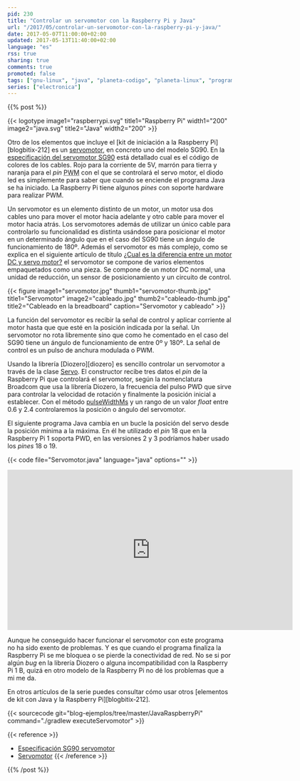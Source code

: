 ```yaml
---
pid: 230
title: "Controlar un servomotor con la Raspberry Pi y Java"
url: "/2017/05/controlar-un-servomotor-con-la-raspberry-pi-y-java/"
date: 2017-05-07T11:00:00+02:00
updated: 2017-05-13T11:40:00+02:00
language: "es"
rss: true
sharing: true
comments: true
promoted: false
tags: ["gnu-linux", "java", "planeta-codigo", "planeta-linux", "programacion"]
series: ["electronica"]
---
```


{{% post %}}

{{< logotype image1="raspberrypi.svg" title1="Raspberry Pi" width1="200" image2="java.svg" title2="Java" width2="200" >}}

Otro de los elementos que incluye el [kit de iniciación a la Raspberry Pi][blogbitix-212] es un [servomotor](https://es.wikipedia.org/wiki/Servomotor), en concreto uno del modelo SG90. En la [especificación del servomotor SG90](http://akizukidenshi.com/download/ds/towerpro/SG90_a.pdf) está detallado cual es el código de colores de los cables. Rojo para la corriente de 5V, marrón para tierra y naranja para el _pin_ <abbr title="Pulse Width Modulated">PWM</abbr> con el que se controlará el servo motor, el diodo led es simplemente para saber que cuando se enciende el programa Java se ha iniciado. La Raspberry Pi tiene algunos _pines_ con soporte hardware para realizar PWM.

Un servomotor es un elemento distinto de un motor, un motor usa dos cables uno para mover el motor hacia adelante y otro cable para mover el motor hacia atrás. Los servomotores además de utilizar un único cable para controlarlo su funcionalidad es distinta usándose para posicionar el motor en un determinado ángulo que en el caso del SG90 tiene un ángulo de funcionamiento de 180º. Además el servomotor es más complejo, como se explica en el siguiente artículo de título [¿Cual es la diferencia entre un motor DC y servo motor?](http://handyboard.com/hb/faq/hardware-faqs/dc-vs-servo/) el servomotor se compone de varios elementos empaquetados como una pieza. Se compone de un motor DC normal, una unidad de reducción, un sensor de posicionamiento y un circuito de control.

<div class="media">
    {{< figure
        image1="servomotor.jpg" thumb1="servomotor-thumb.jpg" title1="Servomotor"
        image2="cableado.jpg" thumb2="cableado-thumb.jpg" title2="Cableado en la breadboard"
        caption="Servomotor y cableado" >}}
</div>

La función del servomotor es recibir la señal de control y aplicar corriente al motor hasta que que esté en la posición indicada por la señal. Un servomotor no rota libremente sino que como he comentado en el caso del SG90 tiene un ángulo de funcionamiento de entre 0º y 180º. La señal de control es un pulso de anchura modulada o PWM.

Usando la librería [Diozero][diozero] es sencillo controlar un servomotor a través de la clase [Servo](http://static.javadoc.io/com.diozero/diozero-core/0.9/com/diozero/sandpit/Servo.html). El constructor recibe tres datos el _pin_ de la Raspberry Pi que controlará el servomotor, según la nomenclatura Broadcom que usa la librería Diozero, la frecuencia del pulso PWD que sirve para controlar la velocidad de rotación y finalmente la posición inicial a establecer. Con el método [pulseWidthMs](http://static.javadoc.io/com.diozero/diozero-core/0.9/com/diozero/sandpit/Servo.html#getPulseWidthMs--) y un rango de un valor _float_ entre 0.6 y 2.4 controlaremos la posición o ángulo del servomotor.

El siguiente programa Java cambia en un bucle la posición del servo desde la posición mínima a la máxima. En él he utilizado el _pin_ 18 que en la Raspberry Pi 1 soporta PWD, en las versiones 2 y 3 podríamos haber usado los _pines_ 18 o 19.

{{< code file="Servomotor.java" language="java" options="" >}}

<div class="media media-video">
  <iframe width="640" height="360" src="https://www.youtube.com/embed/g8RsvZ26Cqg" frameborder="0" allowfullscreen></iframe>
</div>

Aunque he conseguido hacer funcionar el servomotor con este programa no ha sido exento de problemas. Y es que cuando el programa finaliza la Raspberry Pi se me bloquea o se pierde la conectividad de red. No se si por algún _bug_ en la librería Diozero o alguna incompatibilidad con la Raspberry Pi 1 B, quizá en otro modelo de la Raspberry Pi no dé los problemas que a mi me da.

En otros artículos de la serie puedes consultar cómo usar otros [elementos de kit con Java y la Raspberry Pi][blogbitix-212].

{{< sourcecode git="blog-ejemplos/tree/master/JavaRaspberryPi" command="./gradlew executeServomotor" >}}

{{< reference >}}
* [Especificación SG90 servomotor](http://akizukidenshi.com/download/ds/towerpro/SG90_a.pdf)
* [Servomotor](https://es.wikipedia.org/wiki/Servomotor)
{{< /reference >}}

{{% /post %}}
